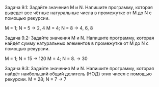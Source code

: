 Задача 9.1: Задайте значения M и N. Напишите программу, которая выведет все чётные натуральные числа в промежутке от M до N с помощью рекурсии.

M = 1; N = 5 -> 2, 4
M = 4; N = 8 -> 4, 6, 8

Задача 9.2: Задайте значения M и N. Напишите программу, которая найдёт сумму натуральных элементов в промежутке от M до N с помощью рекурсии.

M = 1; N = 15 -> 120
M = 4; N = 8. -> 30

Задача 9.3: Задайте значения M и N. Напишите программу, которая найдёт наибольший общий делитель (НОД) этих чисел с помощью рекурсии.
M = 28; N = 7 -> 7